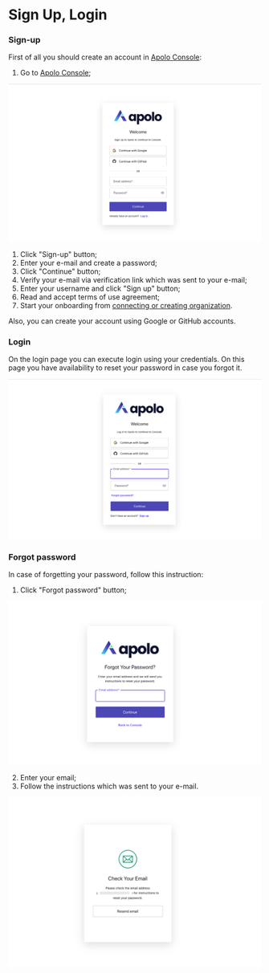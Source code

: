 # Sign Up, Login

### Sign-up

First of all you should create an account in [Apolo Console](https://console.apolo.us):

1. Go to [Apolo Console](https://console.apolo.us);

![](/docs/.gitbook/assets/console_screenshots/Sign-up.png)

1. Click "Sign-up" button;
2. Enter your e-mail and create a password;
3. Click "Continue" button;
4. Verify your e-mail via verification link which was sent to your e-mail;
5. Enter your username and click "Sign up" button;
6. Read and accept terms of use agreement;
7. Start your onboarding from [connecting or creating organization](organizations.md).

Also, you can create your account using Google or GitHub accounts.

### Login

On the login page you can execute login using your credentials. On this page you have availability to reset your password in case you forgot it.

![](/docs/.gitbook/assets/console_screenshots/login.png)

### Forgot password

In case of forgetting your password, follow this instruction:

1. Click "Forgot password" button;

![](/docs/.gitbook/assets/console_screenshots/forgot-pass.png)

2. Enter your email;
3. Follow the instructions which was sent to your e-mail.

![](/docs/.gitbook/assets/console_screenshots/forgot-pass_1.png)
